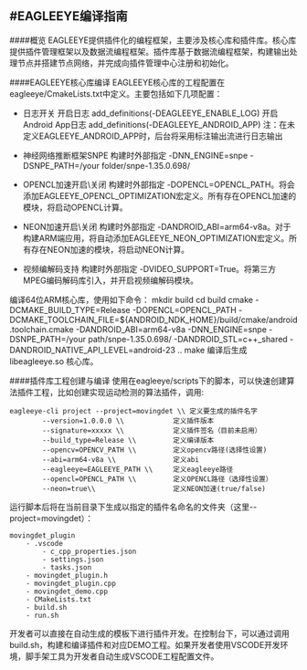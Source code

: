 #EAGLEEYE编译指南
---
####概览
EAGLEEYE提供插件化的编程框架，主要涉及核心库和插件库。核心库提供插件管理框架以及数据流编程框架。插件库基于数据流编程框架，构建输出处理节点并搭建节点网络，并完成向插件管理中心注册和初始化。

####EAGLEEYE核心库编译
EAGLEEYE核心库的工程配置在eagleeye/CmakeLists.txt中定义。主要包括如下几项配置：
* 日志开关
    开启日志
    add_definitions(-DEAGLEEYE_ENABLE_LOG)
    开启Android App日志
    add_definitions(-DEAGLEEYE_ANDROID_APP)
    注：在未定义EAGLEEYE_ANDROID_APP时，后台将采用标注输出流进行日志输出

* 神经网络推断框架SNPE
    构建时外部指定 -DNN_ENGINE=snpe -DSNPE_PATH=/your folder/snpe-1.35.0.698/

* OPENCL加速开启\关闭
    构建时外部指定 -DOPENCL=OPENCL_PATH。将会添加EAGLEEYE_OPENCL_OPTIMIZATION宏定义。所有存在OPENCL加速的模块，将启动OPENCL计算。

* NEON加速开启\关闭
    构建时外部指定 -DANDROID_ABI=arm64-v8a。对于构建ARM端应用，将自动添加EAGLEEYE_NEON_OPTIMIZATION宏定义。所有存在NEON加速的模块，将启动NEON计算。

* 视频编解码支持
    构建时外部指定 -DVIDEO_SUPPORT=True。将第三方MPEG编码解码库引入，并开启视频编解码模块。

编译64位ARM核心库，使用如下命令：
mkdir build
cd build
cmake -DCMAKE_BUILD_TYPE=Release -DOPENCL=OPENCL_PATH -DCMAKE_TOOLCHAIN_FILE=${ANDROID_NDK_HOME}/build/cmake/android.toolchain.cmake -DANDROID_ABI=arm64-v8a -DNN_ENGINE=snpe -DSNPE_PATH=/your path/snpe-1.35.0.698/ -DANDROID_STL=c++_shared -DANDROID_NATIVE_API_LEVEL=android-23 ..
make
编译后生成libeagleeye.so 核心库。

####插件库工程创建与编译
使用在eagleeye/scripts下的脚本，可以快速创建算法插件工程，比如创建实现运动检测的算法插件，调用:

```shell
eagleeye-cli project --project=movingdet \\ 定义要生成的插件名字
        --version=1.0.0.0 \\            定义插件版本
        --signature=xxxxx \\            定义插件签名（目前未启用）
        --build_type=Release \\         定义编译版本
        --opencv=OPENCV_PATH \\         定义opencv路径(选择性设置)
        --abi=arm64-v8a \\              定义abi
        --eagleeye=EAGLEEYE_PATH \\     定义eagleeye路径
        --opencl=OPENCL_PATH \\         定义OPENCL路径（选择性设置）
        --neon=true\\                   定义NEON加速(true/false)
```

运行脚本后将在当前目录下生成以指定的插件名命名的文件夹（这里--project=movingdet）：
```
movingdet_plugin
    - .vscode
        - c_cpp_properties.json
        - settings.json
        - tasks.json
    - movingdet_plugin.h
    - movingdet_plugin.cpp
    - movingdet_demo.cpp
    - CMakeLists.txt
    - build.sh
    - run.sh
```

开发者可以直接在自动生成的模板下进行插件开发。在控制台下，可以通过调用 build.sh，构建和编译插件和对应DEMO工程。如果开发者使用VSCODE开发环境，脚手架工具为开发者自动生成VSCODE工程配置文件。
